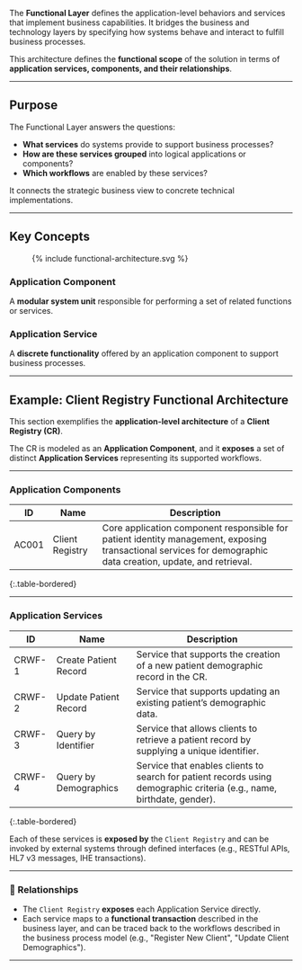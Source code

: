 The **Functional Layer** defines the application-level behaviors and services that implement business capabilities. It bridges the business and technology layers by specifying how systems behave and interact to fulfill business processes.

This architecture defines the **functional scope** of the solution in terms of **application services, components, and their relationships**.

---

## Purpose

The Functional Layer answers the questions:

* **What services** do systems provide to support business processes?
* **How are these services grouped** into logical applications or components?
* **Which workflows** are enabled by these services?

It connects the strategic business view to concrete technical implementations.

---

## Key Concepts

<figure>
  {% include functional-architecture.svg %}
</figure>

### Application Component

A **modular system unit** responsible for performing a set of related functions or services.

### Application Service

A **discrete functionality** offered by an application component to support business processes.




---

## Example: Client Registry Functional Architecture

This section exemplifies the **application-level architecture** of a **Client Registry (CR)**.

The CR is modeled as an **Application Component**, and it **exposes** a set of distinct **Application Services** representing its supported workflows.

---

### Application Components

| ID    | Name            | Description                                                                                                                                                   |
| ----- | --------------- | ------------------------------------------------------------------------------------------------------------------------------------------------------------- |
| AC001 | Client Registry | Core application component responsible for patient identity management, exposing transactional services for demographic data creation, update, and retrieval. |
{:.table-bordered}

---

### Application Services

| ID                 | Name                  | Description                                                                                                            |
| ------------------ | --------------------- | ---------------------------------------------------------------------------------------------------------------------- |
| CRWF-1             | Create Patient Record | Service that supports the creation of a new patient demographic record in the CR.                                      |
| CRWF-2             | Update Patient Record | Service that supports updating an existing patient’s demographic data.                                                 |
| CRWF-3             | Query by Identifier   | Service that allows clients to retrieve a patient record by supplying a unique identifier.                             |
| CRWF-4             | Query by Demographics | Service that enables clients to search for patient records using demographic criteria (e.g., name, birthdate, gender). |
{:.table-bordered}


Each of these services is **exposed by** the `Client Registry` and can be invoked by external systems through defined interfaces (e.g., RESTful APIs, HL7 v3 messages, IHE transactions).

---

### 🔗 Relationships

* The `Client Registry` **exposes** each Application Service directly.
* Each service maps to a **functional transaction** described in the business layer, and can be traced back to the workflows described in the business process model (e.g., "Register New Client", "Update Client Demographics").

---
